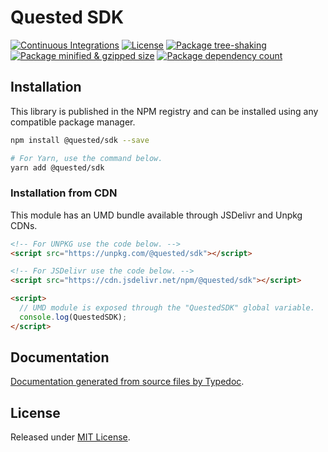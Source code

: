 # Quested SDK

[![Continuous Integrations](https://github.com/Quested-io/QuestedSDK/actions/workflows/continuous-integrations.yaml/badge.svg?branch=main)](https://github.com/Quested-io/QuestedSDK/actions/workflows/continuous-integrations.yaml)
[![License](https://badgen.net/github/license/Quested-io/QuestedSDK)](./LICENSE)
[![Package tree-shaking](https://badgen.net/bundlephobia/tree-shaking/@quested/sdk)](https://bundlephobia.com/package/@quested/sdk)
[![Package minified & gzipped size](https://badgen.net/bundlephobia/minzip/@quested/sdk)](https://bundlephobia.com/package/@quested/sdk)
[![Package dependency count](https://badgen.net/bundlephobia/dependency-count/react@quested/sdk)](https://bundlephobia.com/package/@quested/sdk)

## Installation

This library is published in the NPM registry and can be installed using any compatible package manager.

```sh
npm install @quested/sdk --save

# For Yarn, use the command below.
yarn add @quested/sdk
```

### Installation from CDN

This module has an UMD bundle available through JSDelivr and Unpkg CDNs.

```html
<!-- For UNPKG use the code below. -->
<script src="https://unpkg.com/@quested/sdk"></script>

<!-- For JSDelivr use the code below. -->
<script src="https://cdn.jsdelivr.net/npm/@quested/sdk"></script>

<script>
  // UMD module is exposed through the "QuestedSDK" global variable.
  console.log(QuestedSDK);
</script>
```

## Documentation

[Documentation generated from source files by Typedoc](./docs/README.md).

## License

Released under [MIT License](./LICENSE).
